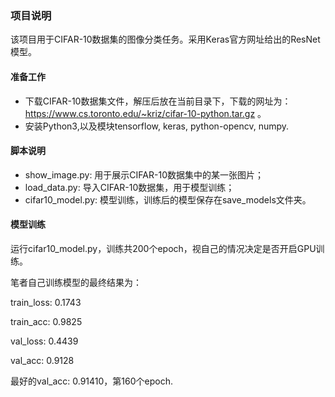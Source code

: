 ### 项目说明

该项目用于CIFAR-10数据集的图像分类任务。采用Keras官方网址给出的ResNet模型。

#### 准备工作

- 下载CIFAR-10数据集文件，解压后放在当前目录下，下载的网址为：https://www.cs.toronto.edu/~kriz/cifar-10-python.tar.gz 。
- 安装Python3,以及模块tensorflow, keras, python-opencv, numpy.
#### 脚本说明

- show_image.py: 用于展示CIFAR-10数据集中的某一张图片；
- load_data.py: 导入CIFAR-10数据集，用于模型训练；
- cifar10_model.py: 模型训练，训练后的模型保存在save_models文件夹。

#### 模型训练

运行cifar10_model.py，训练共200个epoch，视自己的情况决定是否开启GPU训练。

笔者自己训练模型的最终结果为：

train_loss: 0.1743

train_acc: 0.9825

val_loss: 0.4439

val_acc: 0.9128

最好的val_acc: 0.91410，第160个epoch.